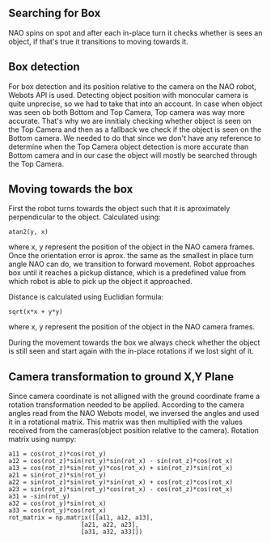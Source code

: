 ## Searching for Box

NAO spins on spot and after each in-place turn it checks whether is sees an object, if that's true it transitions to moving towards it.

## Box detection

For box detection and its position relative to the camera on the NAO robot, Webots API is used. 
Detecting object position with monocular camera is quite unprecise, so we had to take that into an account. In case when object was seen ob both Bottom and Top Camera, Top camera was way more accurate. That's why we are innitialy checking whether object is seen on the Top Camera and then as a fallback we check if the object is seen on the Bottom camera. We needed to do that since we don't have any reference to determine when the Top Camera object detection is more accurate than Bottom camera and in our case the object will mostly be searched through the Top Camera.

## Moving towards the box

First the robot turns towards the object such that it is aproximately perpendicular to the object. Calculated using:
	
	atan2(y, x) 

where x, y represent the position of the object in the NAO camera frames.
Once the orientation error is aprox. the same as the smallest in place turn angle NAO can do, we transition to forward movement.
Robot approaches box until it reaches a pickup distance, which is a predefined value from which robot is able to pick up the object it approached.

Distance is calculated using Euclidian formula:

	sqrt(x*x + y*y)

where x, y represent the position of the object in the NAO camera frames.

During the movement towards the box we always check whether the object is still seen and start again with the in-place rotations if we lost sight of it.

## Camera transformation to ground X,Y Plane

Since camera coordinate is not alligned with the ground coordinate frame a rotation transformation needed to be applied. According to the camera angles read from the NAO Webots model, we inversed the angles and used it in a rotational matrix. This matrix was then multiplied with the values received from the cameras(object position relative to the camera).
Rotation matrix using numpy:

	a11 = cos(rot_z)*cos(rot_y)
	a12 = cos(rot_z)*sin(rot_y)*sin(rot_x) - sin(rot_z)*cos(rot_x)
	a13 = cos(rot_z)*sin(rot_y)*cos(rot_x) + sin(rot_z)*sin(rot_x)
	a21 = sin(rot_z)*sin(rot_y)
	a22 = sin(rot_z)*sin(rot_y)*sin(rot_x) + cos(rot_z)*cos(rot_x)
	a23 = sin(rot_z)*sin(rot_y)*cos(rot_x) - cos(rot_z)*cos(rot_x)
	a31 = -sin(rot_y)
	a32 = cos(rot_y)*sin(rot_x)
	a33 = cos(rot_y)*cos(rot_x)
	rot_matrix = np.matrix([[a11, a12, a13],
                        [a21, a22, a23],
                        [a31, a32, a33]])

